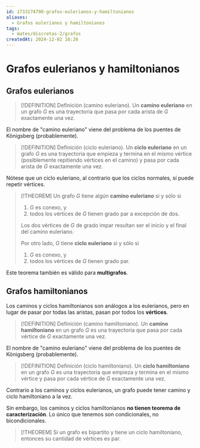 ```yaml
---
id: 1733174798-grafos-eulerianos-y-hamiltonianos
aliases:
  - Grafos eulerianos y hamiltonianos
tags:
  - mates/discretas-2/grafos
createdAt: 2024-12-02 16:26
---
```


# Grafos eulerianos y hamiltonianos

## Grafos eulerianos

> [!DEFINITION] Definición (camino euleriano).
> Un **camino euleriano** en un grafo $G$ es una trayectoria que pasa por cada arista de $G$ exactamente una vez.

El nombre de "camino euleriano" viene del problema de los puentes de Königsberg (probablemente).

> [!DEFINITION] Definición (ciclo euleriano).
> Un **ciclo euleriano** en un grafo $G$ es una trayectoria que empieza y termina en el mismo vértice (posiblemente repitiendo vértices en el camino) y pasa por cada arista de $G$ exactamente una vez.

Nótese que un ciclo euleriano, al contrario que los ciclos normales, sí puede repetir vértices.

> [!THEOREM]
> Un grafo $G$ tiene algún **camino euleriano** si y sólo si
> 
> 1. $G$ es conexo, y
> 2. todos los vértices de $G$ tienen grado par a excepción de dos.
> 
> Los dos vértices de $G$ de grado impar resultan ser el inicio y el final del camino euleriano.
> 
> Por otro lado, $G$ tiene **ciclo euleriano** si y sólo si
> 
> 1. $G$ es conexo, y
> 2. todos los vértices de $G$ tienen grado par.

Este teorema también es válido para **multigrafos**.

## Grafos hamiltonianos

Los caminos y ciclos hamiltonianos son análogos a los eulerianos, pero en lugar de pasar por todas las aristas, pasan por todos los **vértices**.

> [!DEFINITION] Definición (camino hamiltoniano).
> Un **camino hamiltoniano** en un grafo $G$ es una trayectoria que pasa por cada vértice de $G$ exactamente una vez.

El nombre de "camino euleriano" viene del problema de los puentes de Königsberg (probablemente).

> [!DEFINITION] Definición (ciclo hamiltoniano).
> Un **ciclo hamiltoniano** en un grafo $G$ es una trayectoria que empieza y termina en el mismo vértice y pasa por cada vértice de $G$ exactamente una vez.

Contrario a los caminos y ciclos eulerianos, un grafo puede tener camino y ciclo hamiltoniano a la vez.

Sin embargo, los caminos y ciclos hamiltonianos **no tienen teorema de caracterización**. Lo único que tenemos son condicionales, no bicondicionales.

> [!THEOREM]
> Si un grafo es bipartito y tiene un ciclo hamiltoniano, entonces su cantidad de vértices es par.
